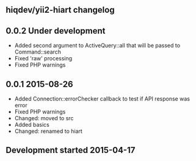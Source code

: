 hiqdev/yii2-hiart changelog
---------------------------

## 0.0.2 Under development

- Added second argument to ActiveQuery::all that will be passed to Command::search
- Fixed 'raw' processing
- Fixed PHP warnings

## 0.0.1 2015-08-26

- Added Connection::errorChecker callback to test if API response was error
- Fixed PHP warnings
- Changed: moved to src
- Added basics
- Changed: renamed to hiart

## Development started 2015-04-17

